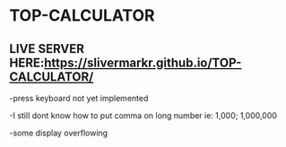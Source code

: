 # TOP-CALCULATOR

## LIVE SERVER HERE:https://slivermarkr.github.io/TOP-CALCULATOR/

-press keyboard not yet implemented

-I still dont know how to put comma on long number ie: 1,000; 1,000,000 

-some display overflowing 